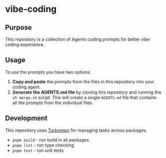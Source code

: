 # vibe-coding

## Purpose

This repository is a collection of Agents coding prompts for better vibe coding experience.

## Usage

To use the prompts you have two options:

1. **Copy and paste** the prompts from the files in this repository into your coding agent.
2. **Generate the AGENTS.md file** by cloning this repository and running the `sh merge.sh` script. This will create a single `AGENTS.md` file that contains all the prompts from the individual files.

## Development

This repository uses [Turborepo](https://turbo.build) for managing tasks across packages.

- `pnpm build` - run build in all packages
- `pnpm lint` - run type checking
- `pnpm test` - run unit tests
